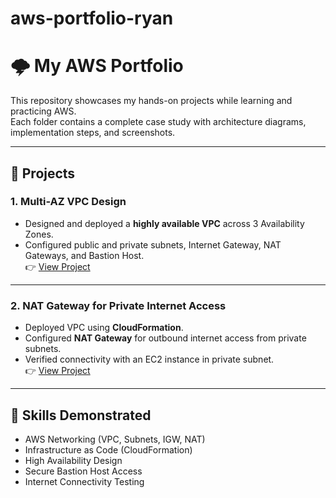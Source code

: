 # aws-portfolio-ryan
# 🌩️ My AWS Portfolio

This repository showcases my hands-on projects while learning and practicing AWS.  
Each folder contains a complete case study with architecture diagrams, implementation steps, and screenshots.

---

## 📂 Projects

### 1. Multi-AZ VPC Design
- Designed and deployed a **highly available VPC** across 3 Availability Zones.
- Configured public and private subnets, Internet Gateway, NAT Gateways, and Bastion Host.  
👉 [View Project](./https://github.com/ryanluhi/aws-NAT-gateway)

---

### 2. NAT Gateway for Private Internet Access
- Deployed VPC using **CloudFormation**.
- Configured **NAT Gateway** for outbound internet access from private subnets.
- Verified connectivity with an EC2 instance in private subnet.  
👉 [View Project](./https://github.com/ryanluhi/aws-NAT-gateway.git)

---

## 🚀 Skills Demonstrated
- AWS Networking (VPC, Subnets, IGW, NAT)
- Infrastructure as Code (CloudFormation)
- High Availability Design
- Secure Bastion Host Access
- Internet Connectivity Testing
